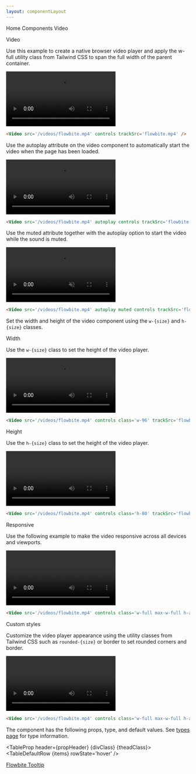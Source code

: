 ```yaml
---
layout: componentLayout
---
```


<script>
  import { Htwo, ExampleDiv, GitHubSource, CompoDescription, TableProp, TableDefaultRow} from '../utils'
  import { Video, Breadcrumb, BreadcrumbItem, Heading, P, A } from '$lib'

  import componentProps from '../props/Video.json'
  // Props table
  let items = componentProps.props
  let propHeader = ['Name', 'Type', 'Default']
  let divClass='w-full relative overflow-x-auto shadow-md sm:rounded-lg py-4'
  let theadClass ='text-xs text-gray-700 uppercase bg-gray-50 dark:bg-gray-700 dark:text-white'
</script>

<Breadcrumb class="pb-8">
  <BreadcrumbItem href="/" home >Home</BreadcrumbItem>
  <BreadcrumbItem>Components</BreadcrumbItem>
  <BreadcrumbItem>Video</BreadcrumbItem>
</Breadcrumb>

<Heading class="mb-2" tag="h1" customSize="text-3xl">Video</Heading>

<Htwo label="Video player" />

Use this example to create a native browser video player and apply the w-full utility class from Tailwind CSS to span the full width of the parent container.

<ExampleDiv>
<Video src='/videos/flowbite.mp4' controls trackSrc='flowbite.mp4' />
</ExampleDiv>

```html
<Video src='/videos/flowbite.mp4' controls trackSrc='flowbite.mp4' />
```

<Htwo label="Autoplay" />

Use the autoplay attribute on the video component to automatically start the video when the page has been loaded.

<ExampleDiv>
<Video src='/videos/flowbite.mp4' autoplay controls trackSrc='flowbite.mp4' />
</ExampleDiv>

```html
<Video src='/videos/flowbite.mp4' autoplay controls trackSrc='flowbite.mp4' />
```

<Htwo label="Muted" />

Use the muted attribute together with the autoplay option to start the video while the sound is muted.

<ExampleDiv>
<Video src='/videos/flowbite.mp4' autoplay muted controls trackSrc='flowbite.mp4' />
</ExampleDiv>

```html
<Video src='/videos/flowbite.mp4' autoplay muted controls trackSrc='flowbite.mp4' />
```

<Htwo label="Sizes" />

Set the width and height of the video component using the `w-{size}` and `h-{size}` classes.

<Heading tag="h3" customSize="text-xl font-semibold" class="mb-4 mt-8">Width</Heading>

Use the `w-{size}` class to set the height of the video player.

<ExampleDiv>
<Video src='/videos/flowbite.mp4' controls class='w-96' trackSrc='flowbite.mp4' />
</ExampleDiv>

```html
<Video src='/videos/flowbite.mp4' controls class='w-96' trackSrc='flowbite.mp4' />
```

<Heading tag="h3" customSize="text-xl font-semibold" class="mb-4 mt-8">Height</Heading>

Use the `h-{size}` class to set the height of the video player.

<ExampleDiv>
<Video src='/videos/flowbite.mp4' controls class='h-80' trackSrc='flowbite.mp4' />
</ExampleDiv>

```html
<Video src='/videos/flowbite.mp4' controls class='h-80' trackSrc='flowbite.mp4' />
```

<Heading tag="h3" customSize="text-xl font-semibold" class="mb-4 mt-8">Responsive
</Heading>

Use the following example to make the video responsive across all devices and viewports.

<ExampleDiv>
<Video src='/videos/flowbite.mp4' controls class='w-full max-w-full h-auto' trackSrc='flowbite.mp4' />
</ExampleDiv>

```html
<Video src='/videos/flowbite.mp4' controls class='w-full max-w-full h-auto' trackSrc='flowbite.mp4' />
```

<Heading tag="h3" customSize="text-xl font-semibold" class="mb-4 mt-8">Custom styles
</Heading>

Customize the video player appearance using the utility classes from Tailwind CSS such as `rounded-{size}` or border to set rounded corners and border.

<ExampleDiv>
<Video src='/videos/flowbite.mp4' controls class='w-full max-w-full h-auto rounded-lg border border-gray-200 dark:border-gray-700' trackSrc='flowbite.mp4' />
</ExampleDiv>

```html
<Video src='/videos/flowbite.mp4' controls class='w-full max-w-full h-auto rounded-lg border border-gray-200 dark:border-gray-700' trackSrc='flowbite.mp4' />
```


<Htwo label="Props" />

<p>The component has the following props, type, and default values. See <a href="/pages/types">types 
 page</a> for type information.</p>

<TableProp header={propHeader} {divClass} {theadClass}>
  <TableDefaultRow {items} rowState='hover' />
</TableProp>

<Htwo label="References" />

<P>
  <A href="https://flowbite.com/docs/components/video/" target="_blank" class="link"
    >Flowbite Tooltip</A>
</P>